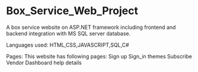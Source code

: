 # Box_Service_Web_Project
A box service website on ASP.NET framework including frontend and backend integration with MS SQL server database.

Languages used:
HTML,CSS,JAVASCRIPT,SQL,C#

Pages:
This website has following pages:
Sign up 
Sign_in 
themes
Subscribe
Vendor
Dashboard
help
details

